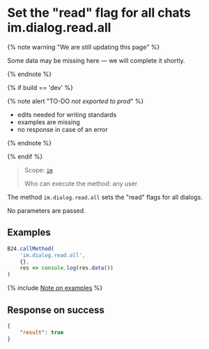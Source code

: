 # Set the "read" flag for all chats im.dialog.read.all

{% note warning "We are still updating this page" %}

Some data may be missing here — we will complete it shortly.

{% endnote %}

{% if build == 'dev' %}

{% note alert "TO-DO _not exported to prod_" %}

- edits needed for writing standards
- examples are missing
- no response in case of an error

{% endnote %}

{% endif %}

> Scope: [`im`](../../scopes/permissions.md)
>
> Who can execute the method: any user

The method `im.dialog.read.all` sets the "read" flags for all dialogs.

No parameters are passed.

## Examples

```js
B24.callMethod(
    'im.dialog.read.all',
    {},
    res => console.log(res.data())
)
```

{% include [Note on examples](../../../_includes/examples.md) %}

## Response on success

```json
{
    "result": true
}
```